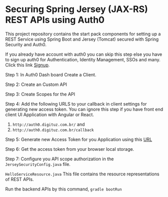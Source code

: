 # Securing Spring Jersey (JAX-RS) REST APIs using Auth0 
This project repository contains the start pack components for setting up a REST Service using Spring Boot and Jersey (Tomcat) secured with Spring Security and Auth0.
	
If you already have account with auth0 you can skip this step else you have to sign up auth0 for Authentication, Identity Management, SSOs and many. Click this link [Signup](https://auth0.com/signup).
	
Step 1: In Auth0 Dash board Create a Client.

Step 2: Create an Custom API 

Step 3: Create Scopes for the API

Step 4: Add the following URLS to your callback in client settings for generating new access token. You can ignore this step if you have front end client UI Application with Angular or React.
1. `http://auth0.digituz.com.br/` and
2. `http://auth0.digituz.com.br/callback` 
		
Step 5: Generate new Access Token for you Application using this [URL](http://auth0.digituz.com.br/http-client)
		
Step 6: Get the access token from your browser local storage. 

Step 7: Configure you API scope authorization in the `JerseySecurityConfig.java` file.   
	
`HelloServiceResource.java` This file contains the resource representations of REST APIs.
	
Run the backend APIs by this command, `gradle bootRun`
	
 
